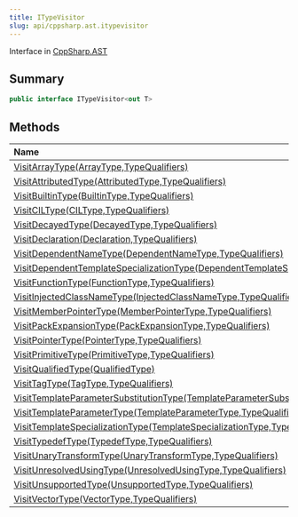 ```yaml
---
title: ITypeVisitor
slug: api/cppsharp.ast.itypevisitor
---
```

Interface in [CppSharp.AST](/api/cppsharp/ast)

## Summary



```csharp
public interface ITypeVisitor<out T>
```

## Methods

|Name|Description|
|:---|:---|
|[VisitArrayType\(ArrayType,TypeQualifiers\)](/api/cppsharp/ast/itypevisitor/visitarraytype)||
|[VisitAttributedType\(AttributedType,TypeQualifiers\)](/api/cppsharp/ast/itypevisitor/visitattributedtype)||
|[VisitBuiltinType\(BuiltinType,TypeQualifiers\)](/api/cppsharp/ast/itypevisitor/visitbuiltintype)||
|[VisitCILType\(CILType,TypeQualifiers\)](/api/cppsharp/ast/itypevisitor/visitciltype)||
|[VisitDecayedType\(DecayedType,TypeQualifiers\)](/api/cppsharp/ast/itypevisitor/visitdecayedtype)||
|[VisitDeclaration\(Declaration,TypeQualifiers\)](/api/cppsharp/ast/itypevisitor/visitdeclaration)||
|[VisitDependentNameType\(DependentNameType,TypeQualifiers\)](/api/cppsharp/ast/itypevisitor/visitdependentnametype)||
|[VisitDependentTemplateSpecializationType\(DependentTemplateSpecializationType,TypeQualifiers\)](/api/cppsharp/ast/itypevisitor/visitdependenttemplatespecializationtype)||
|[VisitFunctionType\(FunctionType,TypeQualifiers\)](/api/cppsharp/ast/itypevisitor/visitfunctiontype)||
|[VisitInjectedClassNameType\(InjectedClassNameType,TypeQualifiers\)](/api/cppsharp/ast/itypevisitor/visitinjectedclassnametype)||
|[VisitMemberPointerType\(MemberPointerType,TypeQualifiers\)](/api/cppsharp/ast/itypevisitor/visitmemberpointertype)||
|[VisitPackExpansionType\(PackExpansionType,TypeQualifiers\)](/api/cppsharp/ast/itypevisitor/visitpackexpansiontype)||
|[VisitPointerType\(PointerType,TypeQualifiers\)](/api/cppsharp/ast/itypevisitor/visitpointertype)||
|[VisitPrimitiveType\(PrimitiveType,TypeQualifiers\)](/api/cppsharp/ast/itypevisitor/visitprimitivetype)||
|[VisitQualifiedType\(QualifiedType\)](/api/cppsharp/ast/itypevisitor/visitqualifiedtype)||
|[VisitTagType\(TagType,TypeQualifiers\)](/api/cppsharp/ast/itypevisitor/visittagtype)||
|[VisitTemplateParameterSubstitutionType\(TemplateParameterSubstitutionType,TypeQualifiers\)](/api/cppsharp/ast/itypevisitor/visittemplateparametersubstitutiontype)||
|[VisitTemplateParameterType\(TemplateParameterType,TypeQualifiers\)](/api/cppsharp/ast/itypevisitor/visittemplateparametertype)||
|[VisitTemplateSpecializationType\(TemplateSpecializationType,TypeQualifiers\)](/api/cppsharp/ast/itypevisitor/visittemplatespecializationtype)||
|[VisitTypedefType\(TypedefType,TypeQualifiers\)](/api/cppsharp/ast/itypevisitor/visittypedeftype)||
|[VisitUnaryTransformType\(UnaryTransformType,TypeQualifiers\)](/api/cppsharp/ast/itypevisitor/visitunarytransformtype)||
|[VisitUnresolvedUsingType\(UnresolvedUsingType,TypeQualifiers\)](/api/cppsharp/ast/itypevisitor/visitunresolvedusingtype)||
|[VisitUnsupportedType\(UnsupportedType,TypeQualifiers\)](/api/cppsharp/ast/itypevisitor/visitunsupportedtype)||
|[VisitVectorType\(VectorType,TypeQualifiers\)](/api/cppsharp/ast/itypevisitor/visitvectortype)||

